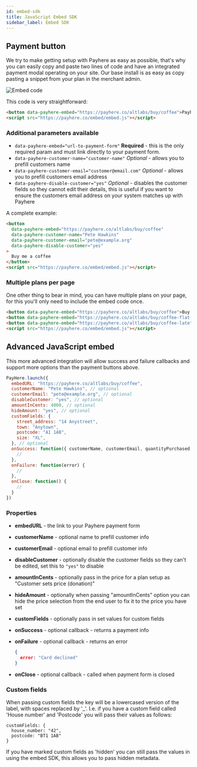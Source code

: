 ```yaml
---
id: embed-sdk
title: JavaScript Embed SDK
sidebar_label: Embed SDK
---
```


## Payment button

We try to make getting setup with Payhere as easy as possible, that's why you can easily copy and paste two lines of code and have an integrated payment modal operating on your site. Our base install is as easy as copy pasting a snippet from your plan in the merchant admin.

![Embed code](/img/docs/embed.png)

This code is very straightforward:

```html
<button data-payhere-embed="https://payhere.co/altlabs/buy/coffee">Payhere</button>
<script src="https://payhere.co/embed/embed.js"></script>
```

### Additional parameters available

- `data-payhere-embed="url-to-payment-form"` **Required** - this is the only required param and must link directly to your payment form.
- `data-payhere-customer-name="customer-name"` *Optional* - allows you to prefill customers name
- `data-payhere-customer-email="customer@email.com"` *Optional* - allows you to prefill customers email address
- `data-payhere-disable-customer="yes"` *Optional* - disables the customer fields so they cannot edit their details, this is useful if you want to ensure the customers email address on your system matches up with Payhere

A complete example:

```html
<button
  data-payhere-embed="https://payhere.co/altlabs/buy/coffee"
  data-payhere-customer-name="Pete Hawkins"
  data-payhere-customer-email="pete@example.org"
  data-payhere-disable-customer="yes"
>
  Buy me a coffee
</button>
<script src="https://payhere.co/embed/embed.js"></script>
```

### Multiple plans per page

One other thing to bear in mind, you can have multiple plans on your page, for this you'll only need to include the embed code once.

```html
<button data-payhere-embed="https://payhere.co/altlabs/buy/coffee">Buy me an americano</button>
<button data-payhere-embed="https://payhere.co/altlabs/buy/coffee-flat-white">Buy me a flat white</button>
<button data-payhere-embed="https://payhere.co/altlabs/buy/coffee-late">Buy me a latte</button>
<script src="https://payhere.co/embed/embed.js"></script>
```

## Advanced JavaScript embed

This more advanced integration will allow success and failure callbacks and support more options than the payment buttons above.

```js
PayHere.launch({
  embedURL: "https://payhere.co/altlabs/buy/coffee",
  customerName: "Pete Hawkins", // optional
  customerEmail: "pete@example.org", // optional
  disableCustomer: "yes", // optional
  amountInCents: 4000, // optional
  hideAmount: "yes", // optional
  customFields: {
    street_address: "14 Anystreet",
    town: "Anytown",
    postcode: "A1 1AB",
    size: "XL",
  }, // optional
  onSuccess: function({ customerName, customerEmail, quantityPurchased, requiresFurtherAuthentication, plan: { id, name }, paymentAmount }) {
    //
  },
  onFailure: function(error) {
    //
  },
  onClose: function() {
    //
  }
})
```

### Properties

- **embedURL** - the link to your Payhere payment form
- **customerName** - optional name to prefill customer info
- **customerEmail** - optional email to prefill customer info
- **disableCustomer** - optionally disable the customer fields so they can't be edited, set this to `"yes"` to disable
- **amountInCents** - optionally pass in the price for a plan setup as "Customer sets price (donation)"
- **hideAmount** - optionally when passing "amountInCents" option you can hide the price selection from the end user to fix it to the price you have set
- **customFields** - optionally pass in set values for custom fields
- **onSuccess** - optional callback - returns a payment info
- **onFailure** - optional callback - returns an error

    ```json
    {
      error: "Card declined"
    }
    ```
- **onClose** - optional callback - called when payment form is closed

### Custom fields

When passing custom fields the key will be a lowercased version of the label, with spaces replaced by '_'. I.e. if you have a custom field called 'House number' and 'Postcode' you will pass their values as follows:

```
customFields: {
  house_number: "42",
  postcode: "BT1 1AB"
}
```

 If you have marked custom fields as 'hidden' you can still pass the values in using the embed SDK, this allows you to pass hidden metadata.
